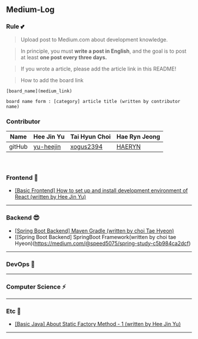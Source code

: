## Medium-Log

### Rule 💕

> Upload post to Medium.com about development knowledge.
> 

> In principle, you must <b>write a post in English</b>, and the goal is to post at least <b>one post every three days.</b>
> 

> If you wrote a article, please add the article link in this README!
> 

> How to add the board link
> 

```
[board_name](medium_link)

board name form : [category] article title (written by contributor name)
```

### Contributor

| Name | Hee Jin Yu | Tai Hyun Choi | Hae Ryn Jeong |
| --- | --- | --- | --- |
| gitHub | [yu-heejin](https://github.com/yu-heejin) | [xogus2394](https://github.com/xogus2394) | [HAERYN](https://github.com/HAERYN) |
   
　
### Frontend 🤭
* [[Basic Frontend] How to set up and install development environment of React (written by Hee Jin Yu)](https://medium.com/@hee98.09.14/basic-frontend-how-to-set-up-and-install-development-environment-of-react-dd21063f87c)

---

### Backend 😎
* [[Spring Boot Backend] Maven Gradle (written by choi Tae Hyeon)](https://medium.com/@speed5075/maven-and-gradle-3ac5db73c98)
* [[Spring Boot Backend] SpringBoot Framework(written by choi tae Hyeon)(https://medium.com/@speed5075/spring-study-c5b984ca2dcf)
---

### DevOps 🐋

---
### Computer Science ⚡
---

### Etc 💫
* [[Basic Java] About Static Factory Method - 1 (written by Hee Jin Yu)](https://medium.com/@hee98.09.14/about-static-factory-method-1-80c44b9ae815)
---
